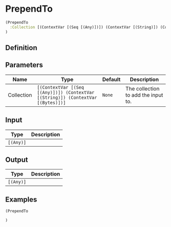 # PrependTo

```clojure
(PrependTo
  :Collection [(ContextVar [(Seq [(Any)])]) (ContextVar [(String)]) (ContextVar [(Bytes)])]
)
```

## Definition


## Parameters
| Name | Type | Default | Description |
|------|------|---------|-------------|
| Collection | `[(ContextVar [(Seq [(Any)])]) (ContextVar [(String)]) (ContextVar [(Bytes)])]` | `None` | The collection to add the input to. |


## Input
| Type | Description |
|------|-------------|
| `[(Any)]` |  |


## Output
| Type | Description |
|------|-------------|
| `[(Any)]` |  |


## Examples

```clojure
(PrependTo

)
```
